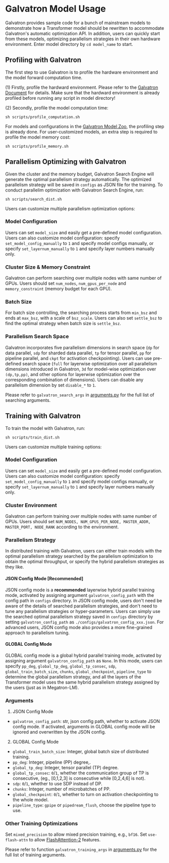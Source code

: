 # Galvatron Model Usage

Galvatron provides sample code for a bunch of mainstream models to demonstrate how a Transformer model should be rewritten to accommodate Galvatron's automatic optimization API. In addition, users can quickly start from these models, optimizing parallelism strategies in their own hardware environment. Enter model directory by ```cd model_name``` to start.


## Profiling with Galvatron
The first step to use Galvatron is to profile the hardware environment and the model forward computation time.

(1) Firstly, profile the hardward environment. Please refer to the [Galvatron Document](../../README.md#profiling-with-galvatron) for details. Make sure that the hardward environment is already profiled before running any script in model directory!

(2) Secondly, profile the model computation time:
``` shell
sh scripts/profile_computation.sh
```

For models and configurations in the [Galvatron Model Zoo](.), the profiling step is already done. For user-customized models, an extra step is required to profile the model memory cost: 
``` shell
sh scripts/profile_memory.sh
```


## Parallelism Optimizing with Galvatron

Given the cluster and the memory budget, Galvatron Search Engine will generate the optimal parallelism strategy automatically. The optimized parallelism strategy will be saved in `configs` as JSON file for the training. To conduct parallelim optimization with Galvatron Search Engine, run:
``` shell
sh scripts/search_dist.sh
```

Users can customize multiple parallelism optimization options:

### Model Configuration
Users can set `model_size` and easily get a pre-defined model configuration. Users can also customize model configuration: specify `set_model_config_manually` to `1` and specify model configs manually, or specify `set_layernum_manually` to `1` and specify layer numbers manually only.

### Cluster Size & Memory Constraint
Galvatron can perform searching over multiple nodes with same number of GPUs. Users should set `num_nodes`, `num_gpus_per_node` and `memory_constraint` (memory budget for each GPU).

### Batch Size
For batch size controlling, the searching process starts from `min_bsz` and ends at `max_bsz`, with a scale of `bsz_scale`. Users can also set `settle_bsz` to find the optimal strategy when batch size is `settle_bsz`.

### Parallelism Search Space
Galvatron incorporates five parallelism dimensions in search space (`dp` for data parallel, `sdp` for sharded data parallel, `tp` for tensor parallel, `pp` for pipeline parallel, and `ckpt` for activation checkpointing). Users can use pre-defined search space (`full` for layerwise optimization over all parallelism dimensions introduced in Galvatron, `3d` for model-wise optimization over `(dp,tp,pp)`, and other options for layerwise optimization over the corresponding combination of dimensions). Users can disable any parallelism dimension by set `disable_*` to `1`. 

Please refer to ```galvatron_search_args``` in [arguments.py](../core/arguments.py) for the full list of searching arguments.

## Training with Galvatron

To train the model with Galvatron, run:
``` shell
sh scripts/train_dist.sh
```

Users can customize multiple training options:

### Model Configuration
Users can set `model_size` and easily get a pre-defined model configuration. Users can also customize model configuration: specify `set_model_config_manually` to `1` and specify model configs manually, or specify `set_layernum_manually` to `1` and specify layer numbers manually only.

### Cluster Environment
Galvatron can perform training over multiple nodes with same number of GPUs. Users should set ```NUM_NODES, NUM_GPUS_PER_NODE, MASTER_ADDR, MASTER_PORT, NODE_RANK``` according to the environment.

### Parallelism Strategy

In distributed training with Galvatron, users can either train models with the optimal parallelism strategy searched by the parallelism optimization to obtain the optimal throughput, or specify the hybrid parallelism strategies as they like.

#### JSON Config Mode [Recommended]
JSON config mode is a **recommended** layerwise hybrid parallel training mode, activated by assigning argument `galvatron_config_path` with the config path in `configs` directory. In JSON config mode, users don't need be aware of the details of searched parallelism strategies, and don't need to tune any parallelism strategies or hyper-parameters. Users can simply use the searched optimal parallelism strategy saved in `configs` directory by setting `galvatron_config_path` as `./configs/galvatron_config_xxx.json`. For advanced users, JSON config mode also provides a more fine-grained approach to parallelism tuning.

#### GLOBAL Config Mode
GLOBAL config mode is a global hybrid parallel training mode, activated by assigning argument `galvatron_config_path` as `None`. In this mode, users can specify `pp_deg`, `global_tp_deg`, `global_tp_consec`, `sdp`, `global_train_batch_size`, `chunks`, `global_checkpoint`, `pipeline_type` to determine the global parallelism strategy, and all the layers of the Transformer model uses the same hybrid parallelism strategy assigned by the users (just as in Megatron-LM).

### Arguments
1. JSON Config Mode
- `galvatron_config_path`: str, json config path, whether to activate JSON config mode. If activated, arguments in GLOBAL config mode will be ignored and overwritten by the JSON config.
2. GLOBAL Config Mode
- `global_train_batch_size`: Integer, global batch size of distributed training.
- `pp_deg`: Integer, pipeline (PP) degree,.
- `global_tp_deg`: Integer, tensor parallel (TP) degree.
- `global_tp_consec`: `0`/`1`, whether the communication group of TP is consecutive, (eg., [0,1,2,3] is consecutive while [0,2,4,6] is not).
- `sdp`: `0`/`1`, whether to use SDP instead of DP.
- `chunks`: Integer, number of microbatches of PP.
- `global_checkpoint`: `0`/`1`, whether to turn on activation checkpointing to the whole model.
- `pipeline_type`: `gpipe` or `pipedream_flush`, choose the pipeline type to use.

### Other Training Optimizations
Set `mixed_precision` to allow mixed precision training, e.g., `bf16`. Set `use-flash-attn` to allow [FlashAttention-2](https://github.com/Dao-AILab/flash-attention) features.

Please refer to function ```galvatron_training_args``` in [arguments.py](../core/arguments.py) for the full list of training arguments.